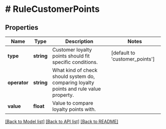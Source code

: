 # # RuleCustomerPoints

## Properties

Name | Type | Description | Notes
------------ | ------------- | ------------- | -------------
**type** | **string** | Customer loyalty points should fit specific conditions. | [default to 'customer_points']
**operator** | **string** | What kind of check should system do, comparing loyalty points and rule value property. | 
**value** | **float** | Value to compare loyalty points with. | 

[[Back to Model list]](../../README.md#documentation-for-models) [[Back to API list]](../../README.md#documentation-for-api-endpoints) [[Back to README]](../../README.md)


